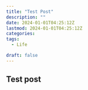 ```yaml
---
title: "Test Post"
description: ""
date: 2024-01-01T04:25:12Z
lastmod: 2024-01-01T04:25:12Z
categories:
tags:
  - Life

draft: false
---
```


## Test post
